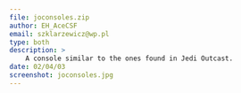 ```yaml
---
file: joconsoles.zip
author: EH_AceCSF
email: szklarzewicz@wp.pl
type: both
description: >
    A console similar to the ones found in Jedi Outcast.
date: 02/04/03
screenshot: joconsoles.jpg
---
```

